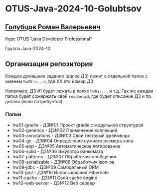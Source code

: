 # OTUS-Java-2024-10-Golubtsov


## [Голубцов Роман Валерьевич](https://spb.hh.ru/resume/81e5630fff08b653490039ed1f6f6443323948)

Курс OTUS "Java Developer Professional"

Группа Java-2024-10


## Организация репозитория

Каждое домашнее задание (далее ДЗ) лежит в отдельной папке с именем `hwXX-<...>`, где XX это номер ДЗ

Например, ДЗ #1 будет лежать в папке `hw01-...` и т.д.
Так же каждая папка будет сожержать свой `readme.md`, где будет описание ДЗ и пр. детали (если потребуется).

### Папки
- hw01-gradle - ДЗ№01 Проект gradle с модульной структурой
- hw02-generics - ДЗ№02 Применение коллекций
- hw03-annotations - ДЗ№03 Свой тестовый фреймворк
- hw04-gc - ДЗ№04 Определение нужного размера хипа
- hw05-aop - ДЗ№05 Автоматическое логирование
- hw06-solid - ДЗ№06 Эмулятор банкомата
- hw07-patterns - ДЗ№07 Обработчик сообщений
- hw08-serializable - ДЗ№08 Обработчик json-ов
- hw09-jdbc - ДЗ№09 Самодельный ORM
- hw10-jpql - ДЗ№10 Использование Hibernate
- hw11-cache - ДЗ№11 Свой cache engine
- hw12-web-server - ДЗ№12 Веб сервер
